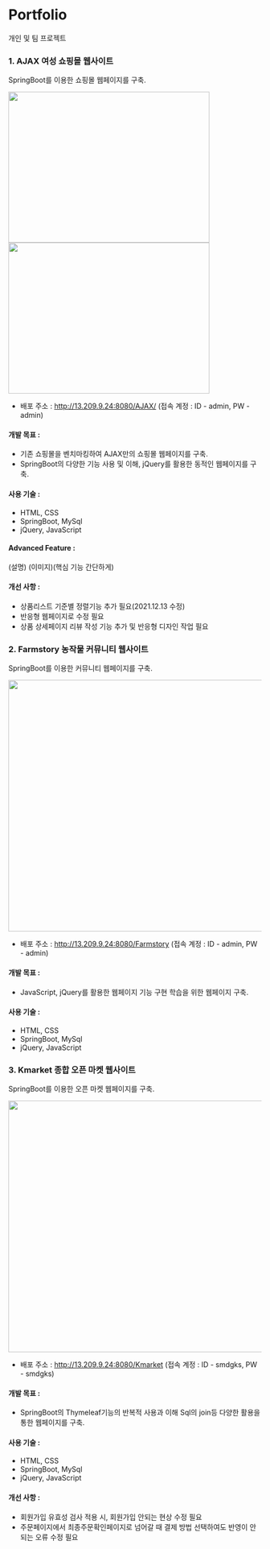 # Portfolio
개인 및 팀 프로젝트

### 1. AJAX 여성 쇼핑몰 웹사이트
SpringBoot를 이용한 쇼핑몰 웹페이지를 구축.

<img src="https://user-images.githubusercontent.com/88361198/146023723-2ff4e4a7-73c3-46d9-a99d-66e56541fead.png"  width="400" height="300"/><img src="https://user-images.githubusercontent.com/88361198/146023881-c8c1b363-d1e7-479b-a4eb-7fe7bceb4a67.png"  width="400" height="300"/>

- 배포 주소 : http://13.209.9.24:8080/AJAX/ 
           (접속 계정 : ID - admin, PW - admin)

#### 개발 목표 :
- 기존 쇼핑몰을 벤치마킹하여 AJAX만의 쇼핑몰 웹페이지를 구축.
- SpringBoot의 다양한 기능 사용 및 이해, jQuery를 활용한 동적인 웹페이지를 구축.

#### 사용 기술 :
- HTML, CSS
- SpringBoot, MySql
- jQuery, JavaScript

#### Advanced Feature :
(설명)
(이미지)(핵심 기능 간단하게)

#### 개선 사항 :
- 상품리스트 기준별 정렬기능 추가 필요(2021.12.13 수정)
- 반응형 웹페이지로 수정 필요
- 상품 상세페이지 리뷰 작성 기능 추가 및 반응형 디자인 작업 필요


### 2. Farmstory 농작물 커뮤니티 웹사이트
SpringBoot를 이용한 커뮤니티 웹페이지를 구축.

<img src="https://user-images.githubusercontent.com/88361198/146007946-63c82ca8-fa36-489f-a130-e52392e9d001.png"  width="600" height="500"/>

- 배포 주소 : http://13.209.9.24:8080/Farmstory
            (접속 계정 : ID - admin, PW - admin)

#### 개발 목표 : 
- JavaScript, jQuery를 활용한 웹페이지 기능 구현 학습을 위한 웹페이지 구축.

#### 사용 기술 :
- HTML, CSS
- SpringBoot, MySql
- jQuery, JavaScript

### 3. Kmarket 종합 오픈 마켓 웹사이트
SpringBoot를 이용한 오픈 마켓 웹페이지를 구축.

<img src="https://user-images.githubusercontent.com/88361198/146019128-39922cad-381a-409d-a4b3-45fe570e3bc3.png"  width="600" height="500"/>

- 배포 주소 : http://13.209.9.24:8080/Kmarket 
            (접속 계정 : ID - smdgks, PW - smdgks)
            
#### 개발 목표 : 
- SpringBoot의 Thymeleaf기능의 반복적 사용과 이해 Sql의 join등 다양한 활용을 통한 웹페이지를 구축.

#### 사용 기술 :
- HTML, CSS
- SpringBoot, MySql
- jQuery, JavaScript

#### 개선 사항 :
- 회원가입 유효성 검사 적용 시, 회원가입 안되는 현상 수정 필요
- 주문페이지에서 최종주문확인페이지로 넘어갈 때 결제 방법 선택하여도 반영이 안되는 오류 수정 필요
